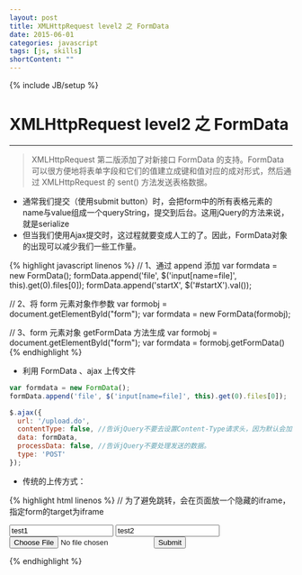 ```yaml
---
layout: post
title: XMLHttpRequest level2 之 FormData
date: 2015-06-01
categories: javascript
tags: [js, skills]
shortContent: ""
---
```

{% include JB/setup %}

# XMLHttpRequest level2 之 FormData
---

> XMLHttpRequest 第二版添加了对新接口 FormData 的支持。FormData 可以很方便地将表单字段和它们的值建立成键和值对应的成对形式，然后通过 XMLHttpRequest 的 sent() 方法发送表格数据。

* 通常我们提交（使用submit button）时，会把form中的所有表格元素的name与value组成一个queryString，提交到后台。这用jQuery的方法来说，就是serialize
* 但当我们使用Ajax提交时，这过程就要变成人工的了。因此，FormData对象的出现可以减少我们一些工作量。

{% highlight javascript linenos %}
// 1、通过 append 添加
var formdata = new FormData();
formData.append('file', $('input[name=file]', this).get(0).files[0]);
formData.append('startX', $('#startX').val());

// 2、将 form 元素对象作参数
var formobj =  document.getElementById("form");
var formdata = new FormData(formobj);

// 3、form 元素对象 getFormData 方法生成
var formobj =  document.getElementById("form");
var formdata = formobj.getFormData()
{% endhighlight %}

<!--break-->

* 利用 FormData 、ajax 上传文件

```javascript
var formdata = new FormData();
formData.append('file', $('input[name=file]', this).get(0).files[0]);

$.ajax({
  url: '/upload.do',
  contentType: false, //告诉jQuery不要去设置Content-Type请求头，因为默认会加上 boundary 的。
  data: formData,
  processData: false, //告诉jQuery不要处理发送的数据。
  type: 'POST'
});
```

* 传统的上传方式：

{% highlight html linenos %}
// 为了避免跳转，会在页面放一个隐藏的iframe，指定form的target为iframe
<form id="testForm" method="post" action="xxxx.do" target="testIframe">
   <input type="text" name="input1" value="test1"/>
   <input type="text" name="input2" value="test2"/>
   <input type="file" name="uploadfile">
   <input type="submit"/>
</form>

<iframe name="testIframe" style="display:none"></iframe>
{% endhighlight %}


